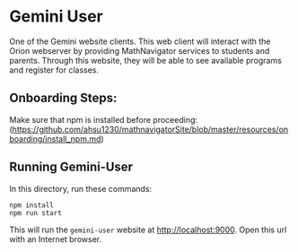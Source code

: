 # Gemini User

One of the Gemini website clients. This web client will interact with the Orion webserver by providing MathNavigator services to students and parents. Through this website, they will be able to see available programs and register for classes.

## Onboarding Steps:

Make sure that npm is installed before proceeding: (https://github.com/ahsu1230/mathnavigatorSite/blob/master/resources/onboarding/install_npm.md)

## Running Gemini-User

In this directory, run these commands:

```
npm install
npm run start
```

This will run the `gemini-user` website at <http://localhost:9000>. Open this url with an Internet browser.